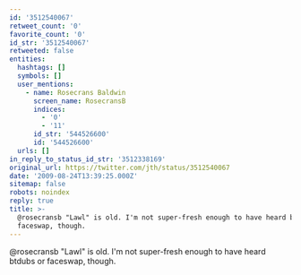 ```yaml
---
id: '3512540067'
retweet_count: '0'
favorite_count: '0'
id_str: '3512540067'
retweeted: false
entities:
  hashtags: []
  symbols: []
  user_mentions:
    - name: Rosecrans Baldwin
      screen_name: RosecransB
      indices:
        - '0'
        - '11'
      id_str: '544526600'
      id: '544526600'
  urls: []
in_reply_to_status_id_str: '3512338169'
original_url: https://twitter.com/jth/status/3512540067
date: '2009-08-24T13:39:25.000Z'
sitemap: false
robots: noindex
reply: true
title: >-
  @rosecransb "Lawl" is old. I'm not super-fresh enough to have heard btdubs or
  faceswap, though.
---
```


@rosecransb "Lawl" is old. I'm not super-fresh enough to have heard btdubs or faceswap, though.